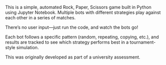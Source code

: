 This is a simple, automated Rock, Paper, Scissors game built in Python using Jupyter Notebook. Multiple bots with different strategies play against each other in a series of matches.

There’s no user input—just run the code, and watch the bots go!

Each bot follows a specific pattern (random, repeating, copying, etc.), and results are tracked to see which strategy performs best in a tournament-style simulation.

This was originally developed as part of a university assessment.
